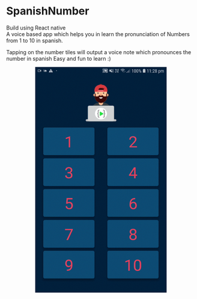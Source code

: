 # SpanishNumber

Build using React native</br>
A voice based app which helps you in learn the pronunciation of Numbers from 1 to 10 in spanish. 

Tapping on the number tiles will output a voice note which pronounces the number in spanish
Easy and fun to learn :)

<p align="center">
  <img src="app-screenshots/1.gif" width="350" height="600"/>
</p>
